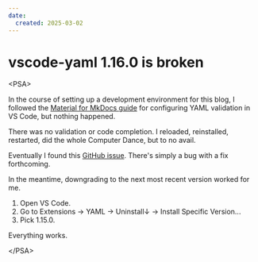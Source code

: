 ```yaml
---
date:
  created: 2025-03-02
---
```


# vscode-yaml 1.16.0 is broken

&lt;PSA>

In the course of setting up a development environment for this blog, I followed
the [Material for MkDocs guide](https://squidfunk.github.io/mkdocs-material/creating-your-site/#minimal-configuration)
for configuring YAML validation in  VS Code, but nothing happened.

There was no validation or code completion. I reloaded, reinstalled, restarted,
did the whole Computer Dance, but to no avail.

Eventually I found this [GitHub issue](https://github.com/redhat-developer/vscode-yaml/issues/1100).
There's simply a bug with a fix forthcoming. 

In the meantime, downgrading to the next most recent version worked for me.

1. Open VS Code.
2. Go to Extensions &#8594; YAML &#8594; Uninstall&#8595; &#8594; Install Specific Version...
3. Pick 1.15.0.

Everything works.

&lt;/PSA\>
